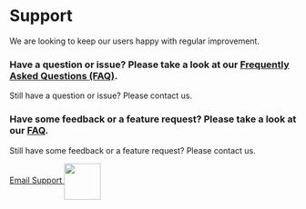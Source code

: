 # Support

We are looking to keep our users happy with regular improvement.

### Have a question or issue? Please take a look at our [Frequently Asked Questions (FAQ)](/faq/).

Still have a question or issue? Please contact us.

### Have some feedback or a feature request? Please take a look at our [FAQ](/faq/).

Still have some feedback or a feature request? Please contact us.

<a href="mailto:support@vraasnekkeri.com?subject=FastingReporter%20Support%3A%20Feedback%7CFeature%7CIssue%3A&body=Please%20describe%20your%20feedback,%20feature%20request%20or%20issue%20below.%0A----------------------------------%0A%20">
Email Support
<img src="../../images/email-icon-64.png" width="64" height="64" style="vertical-align:middle;margin:0px 0px" />
</a>
